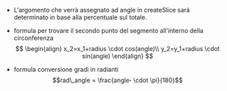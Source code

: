 - L'argomento che verrà assegnato ad angle in createSlice sarà determinato in base alla percentuale sul totale.

- formula per trovare il secondo punto del segmento all'interno della circonferenza
$$
\begin{align}
x_2=x_1+radius \cdot cos(angle)\\
y_2=y_1+radius \cdot sin(angle)
\end{align}
$$

- formula conversione gradi in radianti
$$rad\_angle = \frac{angle॰ \cdot \pi}{180}$$
